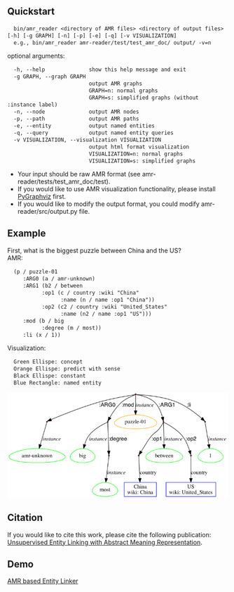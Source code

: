 ## Quickstart

      bin/amr_reader <directory of AMR files> <directory of output files> [-h] [-g GRAPH] [-n] [-p] [-e] [-q] [-v VISUALIZATION]
      e.g., bin/amr_reader amr-reader/test/test_amr_doc/ output/ -v=n


optional arguments:

      -h, --help              show this help message and exit
      -g GRAPH, --graph GRAPH
                              output AMR graphs
                              GRAPH=n: normal graphs
                              GRAPH=s: simplified graphs (without :instance label)
      -n, --node              output AMR nodes
      -p, --path              output AMR paths
      -e, --entity            output named entities
      -q, --query             output named entity queries
      -v VISUALIZATION, --visualization VISUALIZATION
                              output html format visualization
                              VISUALIZATION=n: normal graphs
                              VISUALIZATION=s: simplified graphs

- Your input should be raw AMR format (see amr-reader/tests/test_amr_doc/test).
- If you would like to use AMR visualization functionality, please install [PyGraphviz](https://pygraphviz.github.io/) first.<br>
- If you would like to modify the output format, you could modify amr-reader/src/output.py file.

## Example
   First, what is the biggest puzzle between China and the US?<br>
   AMR:<br>

      (p / puzzle-01
         :ARG0 (a / amr-unknown)
         :ARG1 (b2 / between
               :op1 (c / country :wiki "China"
                     :name (n / name :op1 "China"))
               :op2 (c2 / country :wiki "United_States"
                     :name (n2 / name :op1 "US")))
         :mod (b / big
               :degree (m / most))
         :li (x / 1))

  Visualization:<br>

      Green Ellispe: concept
      Orange Ellispe: predict with sense
      Black Ellispe: constant
      Blue Rectangle: named entity
![alt tag](https://github.com/panx27/amr-reader/blob/master/docs/example.png)

## Citation
If you would like to cite this work, please cite the following publication: <br>
[Unsupervised Entity Linking with Abstract Meaning Representation](http://nlp.cs.rpi.edu/paper/amrel.pdf).

## Demo
[AMR based Entity Linker](https://blender04.cs.rpi.edu/~panx2/amr/)
